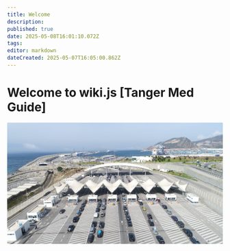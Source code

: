 ```yaml
---
title: Welcome
description: 
published: true
date: 2025-05-08T16:01:10.072Z
tags: 
editor: markdown
dateCreated: 2025-05-07T16:05:00.862Z
---
```


# Welcome to wiki.js [Tanger Med Guide]

![tmpcs.jpg](/tmpcs.jpg)

